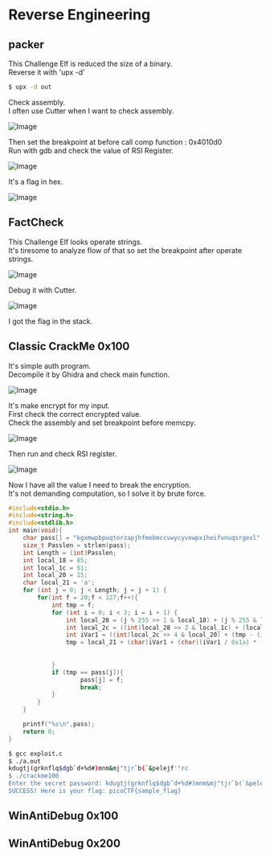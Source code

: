 # Reverse Engineering

## packer
This Challenge Elf is reduced the size of a binary.<br />
Reverse it with 'upx -d'
```Bash
$ upx -d out
```

Check assembly.<br />
I often use Cutter when I want to check assembly.<br />

![Image](../images/packerAnalyze1.png)

Then set the breakpoint at before call comp function : 0x4010d0 <br />
Run with gdb and check the value of RSI Register.<br />

![Image](../images/packerGDB.png)

It's a flag in hex.

![Image](../images/packerRes.png)

## FactCheck
This Challenge Elf looks operate strings.<br />
It's tiresome to analyze flow of that so set the breakpoint after operate strings.<br />

![Image](../images/factAnalyze.png)

Debug it with Cutter.<br />

![Image](../images/factCutter.png)

I got the flag in the stack.<br />

## Classic CrackMe 0x100
It's simple auth program.<br />
Decompile it by Ghidra and check main function.<br />

![Image](../images/crackGhidra.png)

It's make encrypt for my input.<br />
First check the correct encrypted value.<br />
Check the assembly and set breakpoint before memcpy.<br />

![Image](../images/crackGDB1.png)

Then run and check RSI register.<br />

![Image](../images/crackGDB2.png)

Now I have all the value I need to break the encryption.<br />
It's not demanding computation, so I solve it by brute force.<br />
```C
#include<stdio.h>
#include<string.h>
#include<stdlib.h>
int main(void){
    char pass[] = "kgxmwpbpuqtorzapjhfmebmccvwycyvewpxiheifvnuqsrgexl";
    size_t Passlen = strlen(pass);
    int Length = (int)Passlen;
    int local_18 = 85;
    int local_1c = 51;
    int local_20 = 15;
    char local_21 = 'a';
    for (int j = 0; j < Length; j = j + 1) {
        for(int f = 20;f < 127;f++){
            int tmp = f;
            for (int i = 0; i < 3; i = i + 1) {
                int local_28 = (j % 255 >> 1 & local_18) + (j % 255 & local_18);
                int local_2c = ((int)local_28 >> 2 & local_1c) + (local_1c & local_28);
                int iVar1 = ((int)local_2c >> 4 & local_20) + (tmp - (int)local_21) + (local_20 & local_2c);
                tmp = local_21 + (char)iVar1 + (char)(iVar1 / 0x1a) * -0x1a;   
                
                
            }
            if (tmp == pass[j]){
                    pass[j] = f;
                    break;
            }
        }
    }

    printf("%s\n",pass);
    return 0;
}
```

```Bash
$ gcc exploit.c 
$ ./a.out 
kdugtj(grknflq$dgb`d+%d#)mnm&mj"tjr`b(`&pelejf'"rc
$ ./crackme100 
Enter the secret password: kdugtj(grknflq$dgb`d+%d#)mnm&mj"tjr`b(`&pelejf'"rc
SUCCESS! Here is your flag: picoCTF{sample_flag}
```

## WinAntiDebug 0x100

## WinAntiDebug 0x200